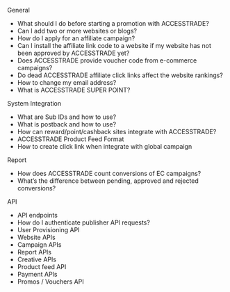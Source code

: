 General
  - What should I do before starting a promotion with ACCESSTRADE?
  - Can I add two or more websites or blogs?
  - How do I apply for an affiliate campaign?
  - Can I install the affiliate link code to a website if my website has not been approved by ACCESSTRADE yet?
  - Does ACCESSTRADE provide voucher code from e-commerce campaigns?
  - Do dead ACCESSTRADE affiliate click links affect the website rankings?
  - How to change my email address?
  - What is ACCESSTRADE SUPER POINT?

System Integration
  - What are Sub IDs and how to use?
  - What is postback and how to use?
  - How can reward/point/cashback sites integrate with ACCESSTRADE?
  - ACCESSTRADE Product Feed Format
  - How to create click link when integrate with global campaign

Report
  - How does ACCESSTRADE count conversions of EC campaigns?
  - What’s the difference between pending, approved and rejected conversions?

API
  - API endpoints
  - How do I authenticate publisher API requests?
  - User Provisioning API
  - Website APIs
  - Campaign APIs
  - Report APIs
  - Creative APIs
  - Product feed API
  - Payment APIs
  - Promos / Vouchers API

